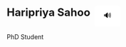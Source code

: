 <div class="profile-container" style="text-align: left;">
        <div class="name-container" style="display: flex;">
            <b class="name" style="font-size: 24px; margin-right: 10px;">  Haripriya Sahoo </b>
            <button class="play-button" onclick="playAudio()" style="background-color: white; color: black; border: none; padding: 10px 20px; font-size: 16px; cursor: pointer; border-radius: 5px;">🔊</button>
        </div>
    </div>
    <audio id="nameAudio" src="beta.mp3"></audio>
    <script>
        function playAudio() {
            var audio = document.getElementById("nameAudio");
            audio.play();
        }
    </script>
    <p>PhD Student</p>
<!--     <p><i> Machine learning models for interfacial flows </i> </p>
 -->
